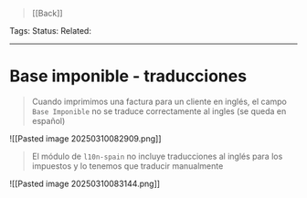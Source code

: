 > [[Back]]

Tags: 
Status: 
Related: 

___

# Base imponible - traducciones

> Cuando imprimimos una factura para un cliente en inglés, el campo `Base Imponible` no se traduce correctamente al ingles (se queda en español)

![[Pasted image 20250310082909.png]]

 > El módulo de `l10n-spain` no incluye traducciones al inglés para los impuestos y lo tenemos que traducir manualmente
 
![[Pasted image 20250310083144.png]]

